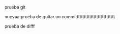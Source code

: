 prueba git



nuevaa prueba de quitar un committtttttttttttttttttttttttttt










prueba de difff
